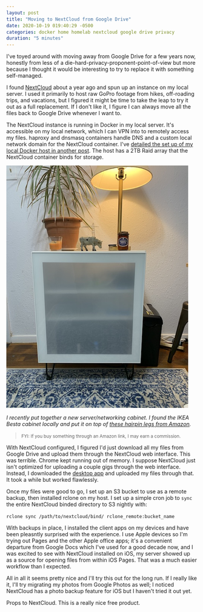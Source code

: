 ```yaml
---
layout: post
title: "Moving to NextCloud from Google Drive"
date: 2020-10-19 019:40:29 -0500
categories: docker home homelab nextcloud google drive privacy
duration: "5 minutes"
---
```


I've toyed around with moving away from Google Drive for a few years now, honestly from less of a die-hard-privacy-proponent-point-of-view but more because I thought it would be interesting to try to replace it with something self-managed.

I found [NextCloud](http://nextcloud.com/) about a year ago and spun up an instance on my local server. I used it primarily to host raw GoPro footage from hikes, off-roading trips, and vacations, but I figured it might be time to take the leap to try it out as a full replacement. If I don't like it, I figure I can always move all the files back to Google Drive whenever I want to.

The NextCloud instance is running in Docker in my local server. It's accessible on my local network, which I can VPN into to remotely access my files. haproxy and dnsmasq containers handle DNS and a custom local network domain for the NextCloud container. I've [detailed the set up of my local Docker host in another post](http://localhost:4000/docker/home/vpn/homelab/2020/05/03/setting-up-a-home-vpn-on-docker.html). The host has a 2TB Raid array that the NextCloud container binds for storage.

![The new cabinet](/assets/images/posts/new-cabinet.jpg)

_I recently put together a new server/networking cabinet. I found the IKEA Besta cabinet locally and put it on top of [these hairpin legs from Amazon](https://amzn.to/3jcVPgQ)._

> <small>FYI: If you buy something through an Amazon link, I may earn a commission.</small>

With NextCloud configured, I figured I'd just download all my files from Google Drive and upload them through the NextCloud web interface. This was terrible. Chrome kept running out of memory. I suppose NextCloud just isn't optimized for uploading a couple gigs through the web interface. Instead, I downloaded the [desktop app](https://nextcloud.com/install/#) and uploaded my files through that. It took a while but worked flawlessly.

Once my files were good to go, I set up an S3 bucket to use as a remote backup, then installed rclone on my host. I set up a simple cron job to `sync` the entire NextCloud binded directory to S3 nightly with:

`rclone sync /path/to/nextcloud/bind/ rclone_remote:bucket_name`

With backups in place, I installed the client apps on my devices and have been pleasntly surprised with the experience. I use Apple devices so I'm trying out Pages and the other Apple office apps; it's a convenient departure from Google Docs which I've used for a good decade now, and I was excited to see with NextCloud installed on iOS, my server showed up as a source for opening files from within iOS Pages. That was a much easier workflow than I expected.

All in all it seems pretty nice and I'll try this out for the long run. If I really like it, I'll try migrating my photos from Google Photos as well; I noticed NextCloud has a photo backup feature for iOS but I haven't tried it out yet.

Props to NextCloud. This is a really nice free product.
